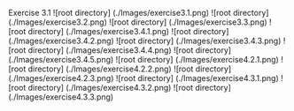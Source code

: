Exercise 3.1
![root directory] (./Images/exercise3.1.png)
![root directory] (./Images/exercise3.2.png)
![root directory] (./Images/exercise3.3.png)
![root directory] (./Images/exercise3.4.1.png)
![root directory] (./Images/exercise3.4.2.png)
![root directory] (./Images/exercise3.4.3.png)
![root directory] (./Images/exercise3.4.4.png)
![root directory] (./Images/exercise3.4.5.png)
![root directory] (./Images/exercise4.2.1.png)
![root directory] (./Images/exercise4.2.2.png)
![root directory] (./Images/exercise4.2.3.png)
![root directory] (./Images/exercise4.3.1.png)
![root directory] (./Images/exercise4.3.2.png)
![root directory] (./Images/exercise4.3.3.png)